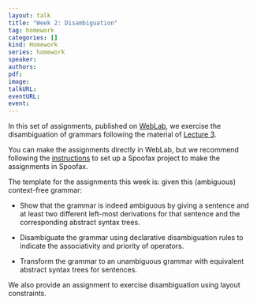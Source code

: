 ```yaml
---
layout: talk
title: "Week 2: Disambiguation"
tag: homework
categories: []
kind: Homework
series: homework
speaker:
authors:
pdf:
image:
talkURL:
eventURL:
event:
---
```


In this set of assignments, published on [WebLab](https://weblab.tudelft.nl/cs4200/2020-2021/assignment/51093/view), we exercise the disambiguation of grammars following the material of [Lecture 3](/lecture/3).

You can make the assignments directly in WebLab, but we recommend following the [instructions](/homework/2020/09/04/homework-project) to set up a Spoofax project to make the assignments in Spoofax.

The template for the assignments this week is: given this (ambiguous) context-free grammar:

- Show that the grammar is indeed ambiguous by giving a sentence and at least two different left-most derivations for that sentence and the corresponding abstract syntax trees.

- Disambiguate the grammar using declarative disambiguation rules to indicate the associativity and priority of operators.

- Transform the grammar to an unambiguous grammar with equivalent abstract syntax trees for sentences.

We also provide an assignment to exercise disambiguation using layout constraints.
